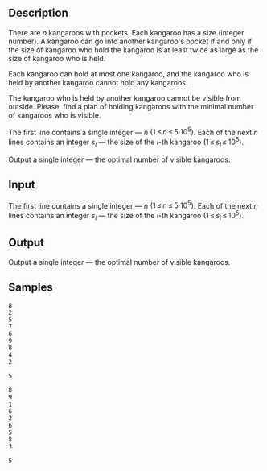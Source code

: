 ## Description

<div><p>There are <span class="tex-span"><i>n</i></span> kangaroos with pockets. Each kangaroo has a size (integer number). A kangaroo can go into another kangaroo's pocket if and only if the size of kangaroo who hold the kangaroo is at least twice as large as the size of kangaroo who is held.</p><p>Each kangaroo can hold at most one kangaroo, and the kangaroo who is held by another kangaroo cannot hold any kangaroos.</p><p>The kangaroo who is held by another kangaroo cannot be visible from outside. Please, find a plan of holding kangaroos with the minimal number of kangaroos who is visible.</p></div><div class="input-specification"><p>The first line contains a single integer — <span class="tex-span"><i>n</i></span> <span class="tex-span">(1 ≤ <i>n</i> ≤ 5·10<sup class="upper-index">5</sup>)</span>. Each of the next <span class="tex-span"><i>n</i></span> lines contains an integer <span class="tex-span"><i>s</i><sub class="lower-index"><i>i</i></sub></span> — the size of the <span class="tex-span"><i>i</i></span>-th kangaroo <span class="tex-span">(1 ≤ <i>s</i><sub class="lower-index"><i>i</i></sub> ≤ 10<sup class="upper-index">5</sup>)</span>.</p></div><div class="output-specification"><p>Output a single integer — the optimal number of visible kangaroos.</p></div>


## Input

<p>The first line contains a single integer — <span class="tex-span"><i>n</i></span> <span class="tex-span">(1 ≤ <i>n</i> ≤ 5·10<sup class="upper-index">5</sup>)</span>. Each of the next <span class="tex-span"><i>n</i></span> lines contains an integer <span class="tex-span"><i>s</i><sub class="lower-index"><i>i</i></sub></span> — the size of the <span class="tex-span"><i>i</i></span>-th kangaroo <span class="tex-span">(1 ≤ <i>s</i><sub class="lower-index"><i>i</i></sub> ≤ 10<sup class="upper-index">5</sup>)</span>.</p>


## Output

<p>Output a single integer — the optimal number of visible kangaroos.</p>


## Samples

```input1
8
2
5
7
6
9
8
4
2

```

```output1
5

```






```input2
8
9
1
6
2
6
5
8
3

```

```output2
5

```



